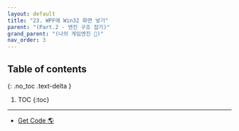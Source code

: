 ```yaml
---
layout: default
title: "23. WPF에 Win32 화면 넣기"
parent: "(Part.2 - 엔진 구조 잡기)"
grand_parent: "(나의 게임엔진 🎲)"
nav_order: 3
---
```


## Table of contents
{: .no_toc .text-delta }

1. TOC
{:toc}

---

* [Get Code 🌎](https://github.com/Arthur880708/ArthurDX12GameEngine/commit/95a80f1cd1e631a6a1aba5879f2c5f9dfc47260f)


